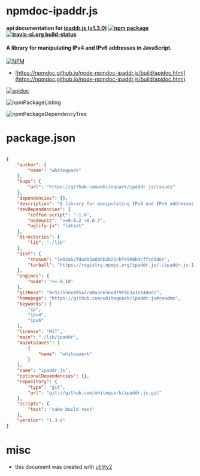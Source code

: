 # npmdoc-ipaddr.js

#### api documentation for  [ipaddr.js (v1.3.0)](https://github.com/whitequark/ipaddr.js#readme)  [![npm package](https://img.shields.io/npm/v/npmdoc-ipaddr.js.svg?style=flat-square)](https://www.npmjs.org/package/npmdoc-ipaddr.js) [![travis-ci.org build-status](https://api.travis-ci.org/npmdoc/node-npmdoc-ipaddr.js.svg)](https://travis-ci.org/npmdoc/node-npmdoc-ipaddr.js)

#### A library for manipulating IPv4 and IPv6 addresses in JavaScript.

[![NPM](https://nodei.co/npm/ipaddr.js.png?downloads=true&downloadRank=true&stars=true)](https://www.npmjs.com/package/ipaddr.js)

- [https://npmdoc.github.io/node-npmdoc-ipaddr.js/build/apidoc.html](https://npmdoc.github.io/node-npmdoc-ipaddr.js/build/apidoc.html)

[![apidoc](https://npmdoc.github.io/node-npmdoc-ipaddr.js/build/screenCapture.buildCi.browser.%252Ftmp%252Fbuild%252Fapidoc.html.png)](https://npmdoc.github.io/node-npmdoc-ipaddr.js/build/apidoc.html)

![npmPackageListing](https://npmdoc.github.io/node-npmdoc-ipaddr.js/build/screenCapture.npmPackageListing.svg)

![npmPackageDependencyTree](https://npmdoc.github.io/node-npmdoc-ipaddr.js/build/screenCapture.npmPackageDependencyTree.svg)



# package.json

```json

{
    "author": {
        "name": "whitequark"
    },
    "bugs": {
        "url": "https://github.com/whitequark/ipaddr.js/issues"
    },
    "dependencies": {},
    "description": "A library for manipulating IPv4 and IPv6 addresses in JavaScript.",
    "devDependencies": {
        "coffee-script": "~1.6",
        "nodeunit": ">=0.8.2 <0.8.7",
        "uglify-js": "latest"
    },
    "directories": {
        "lib": "./lib"
    },
    "dist": {
        "shasum": "1e03a52fdad83a8bbb2b25cbf4998b4cffcd3dec",
        "tarball": "https://registry.npmjs.org/ipaddr.js/-/ipaddr.js-1.3.0.tgz"
    },
    "engines": {
        "node": ">= 0.10"
    },
    "gitHead": "9c557556e495a2c60a3c656e4f9f8b3a1e14dedc",
    "homepage": "https://github.com/whitequark/ipaddr.js#readme",
    "keywords": [
        "ip",
        "ipv4",
        "ipv6"
    ],
    "license": "MIT",
    "main": "./lib/ipaddr",
    "maintainers": [
        {
            "name": "whitequark"
        }
    ],
    "name": "ipaddr.js",
    "optionalDependencies": {},
    "repository": {
        "type": "git",
        "url": "git://github.com/whitequark/ipaddr.js.git"
    },
    "scripts": {
        "test": "cake build test"
    },
    "version": "1.3.0"
}
```



# misc
- this document was created with [utility2](https://github.com/kaizhu256/node-utility2)
